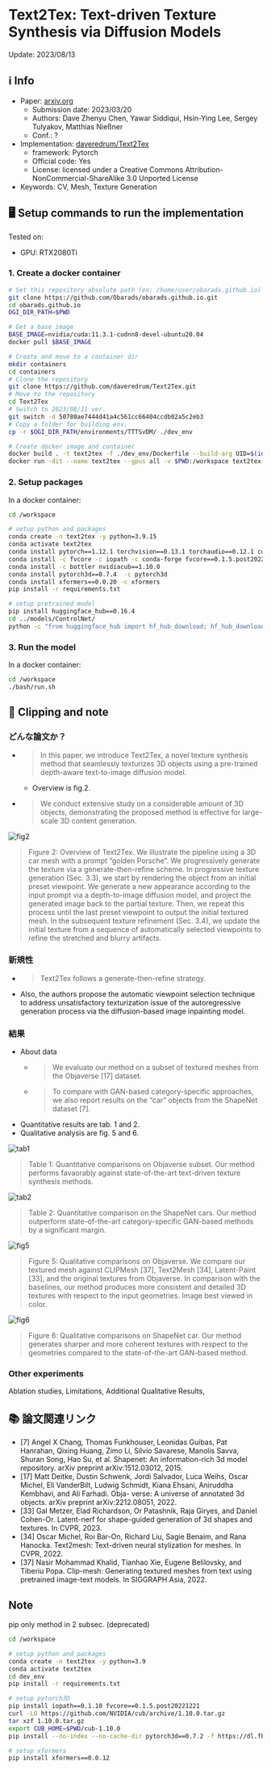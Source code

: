 # Text2Tex: Text-driven Texture Synthesis via Diffusion Models

Update: 2023/08/13

## ℹ️ Info
- Paper: [arxiv.org](https://arxiv.org/abs/2303.11396)
  - Submission date: 2023/03/20
  - Authors: Dave Zhenyu Chen, Yawar Siddiqui, Hsin-Ying Lee, Sergey Tulyakov, Matthias Nießner
  - Conf.: ?
- Implementation: [daveredrum/Text2Tex](https://github.com/daveredrum/Text2Tex)
  - framework: Pytorch
  - Official code: Yes
  - License: licensed under a Creative Commons Attribution-NonCommercial-ShareAlike 3.0 Unported License
- Keywords: CV, Mesh, Texture Generation

## 🖥️ Setup commands to run the implementation
Tested on:
- GPU: RTX2080Ti

### 1. Create a docker container
```bash
# Set this repository absolute path (ex: /home/user/obarads.github.io)
git clone https://github.com/Obarads/obarads.github.io.git
cd obarads.github.io
OGI_DIR_PATH=$PWD

# Get a base image
BASE_IMAGE=nvidia/cuda:11.3.1-cudnn8-devel-ubuntu20.04
docker pull $BASE_IMAGE

# Create and move to a container dir
mkdir containers
cd containers
# Clone the repository
git clone https://github.com/daveredrum/Text2Tex.git
# Move to the repository
cd Text2Tex
# Switch to 2023/08/11 ver.
git switch -d 50780ae7444d41a4c561cc66404ccdb02a5c2eb3
# Copy a folder for building env.
cp -r $OGI_DIR_PATH/environments/TTTSvDM/ ./dev_env

# Create docker image and container
docker build . -t text2tex -f ./dev_env/Dockerfile --build-arg UID=$(id -u) --build-arg GID=$(id -g) --build-arg BASE_IMAGE=$BASE_IMAGE
docker run -dit --name text2tex --gpus all -v $PWD:/workspace text2tex
```

### 2. Setup packages
In a docker container:
```bash
cd /workspace

# setup python and packages
conda create -n text2tex -y python=3.9.15
conda activate text2tex
conda install pytorch==1.12.1 torchvision==0.13.1 torchaudio==0.12.1 cudatoolkit=11.3 -c pytorch
conda install -c fvcore -c iopath -c conda-forge fvcore==0.1.5.post20221221 iopath==0.1.9
conda install -c bottler nvidiacub==1.10.0
conda install pytorch3d==0.7.4  -c pytorch3d
conda install xformers==0.0.20 -c xformers
pip install -r requirements.txt

# setup pretrained model
pip install huggingface_hub==0.16.4
cd ../models/ControlNet/
python -c "from huggingface_hub import hf_hub_download; hf_hub_download(repo_id='lllyasviel/ControlNet', filename='models/control_sd15_depth.pth', local_dir='./')"
```

### 3. Run the model
In a docker container:
```bash
cd /workspace
./bash/run.sh
```

## 📝 Clipping and note
### どんな論文か？
- > In this paper, we introduce Text2Tex, a novel texture synthesis method that seamlessly texturizes 3D objects using a pre-trained depth-aware text-to-image diffusion model.
  - Overview is fig.2.
- > We conduct extensive study on a considerable amount of 3D objects, demonstrating the proposed method is effective for large-scale 3D content generation.

![fig2](img/TTTSvDM/fig2.png)

> Figure 2:  Overview of Text2Tex. We illustrate the pipeline using a 3D car mesh with a prompt “golden Porsche”. We progressively generate the texture via a generate-then-refine scheme. In progressive texture generation (Sec. 3.3), we start by rendering the object from an initial preset viewpoint.  We generate a new appearance according to the input prompt via a depth-to-image diffusion model, and project the generated image back to the partial texture.  Then, we repeat this process until the last preset viewpoint to output the initial textured mesh. In the subsequent texture refinement (Sec. 3.4), we update the initial texture from a sequence of automatically selected viewpoints to refine the stretched and blurry artifacts.

### 新規性
- > Text2Tex follows a generate-then-refine strategy.
- Also, the authors propose the automatic viewpoint selection technique to address unsatisfactory texturization issue of the autoregressive generation process via the diffusion-based image inpainting model.

### 結果
- About data
  - > We evaluate our method on a subset of textured meshes from the Objaverse [17] dataset.
  - > To compare with GAN-based category-specific approaches, we also report results on the “car” objects from the ShapeNet dataset [7].
- Quantitative results are tab. 1 and 2.
- Qualitative analysis are fig. 5 and 6.

![tab1](img/TTTSvDM/tab1.png)
> Table  1: Quantitative  comparisons  on  Objaverse  subset. Our  method  performs  favaorably  against  state-of-the-art text-driven texture synthesis methods.

![tab2](img/TTTSvDM/tab2.png)
> Table  2:   Quantitative  comparison  on  the  ShapeNet  cars. Our  method  outperform  state-of-the-art  category-specific GAN-based methods by a significant margin.

![fig5](img/TTTSvDM/fig5.png)
> Figure 5:  Qualitative comparisons on Objaverse.  We compare our textured mesh against CLIPMesh [37], Text2Mesh [34], Latent-Paint [33], and the original textures from Objaverse.  In comparison with the baselines, our method produces more consistent and detailed 3D textures with respect to the input geometries. Image best viewed in color.

![fig6](img/TTTSvDM/fig6.png)
> Figure 6:  Qualitative comparisons on ShapeNet car.   Our method generates sharper and more coherent textures with respect to the geometries compared to the state-of-the-art GAN-based method.


### Other experiments
Ablation studies, Limitations, Additional Qualitative Results, 

## 📚 論文関連リンク
- [7] Angel  X  Chang,  Thomas  Funkhouser,  Leonidas  Guibas, Pat  Hanrahan,  Qixing  Huang,  Zimo  Li,  Silvio  Savarese, Manolis  Savva,  Shuran  Song,  Hao  Su,  et  al. Shapenet: An  information-rich  3d  model  repository. arXiv  preprint arXiv:1512.03012, 2015.
- [17] Matt Deitke, Dustin Schwenk, Jordi Salvador, Luca Weihs, Oscar  Michel,   Eli  VanderBilt,   Ludwig  Schmidt,   Kiana Ehsani,   Aniruddha  Kembhavi,   and  Ali  Farhadi. Obja- verse:  A universe of annotated 3d objects. arXiv preprint arXiv:2212.08051, 2022.
- [33] Gal Metzer, Elad Richardson, Or Patashnik, Raja Giryes, and Daniel Cohen-Or. Latent-nerf for shape-guided generation of 3d shapes and textures. In CVPR, 2023.
- [34] Oscar Michel, Roi Bar-On, Richard Liu, Sagie Benaim, and Rana Hanocka.   Text2mesh:  Text-driven neural stylization for meshes. In CVPR, 2022.
- [37] Nasir Mohammad Khalid, Tianhao Xie, Eugene Belilovsky, and Tiberiu Popa.   Clip-mesh:  Generating textured meshes from text using pretrained image-text models. In SIGGRAPH Asia, 2022.

## Note
pip only method in 2 subsec. (deprecated) 
```bash
cd /workspace

# setup python and packages
conda create -n text2tex -y python=3.9
conda activate text2tex
cd dev_env
pip install -r requirements.txt

# setup pytorch3D
pip install iopath==0.1.10 fvcore==0.1.5.post20221221
curl -LO https://github.com/NVIDIA/cub/archive/1.10.0.tar.gz
tar xzf 1.10.0.tar.gz
export CUB_HOME=$PWD/cub-1.10.0
pip install --no-index --no-cache-dir pytorch3d==0.7.2 -f https://dl.fbaipublicfiles.com/pytorch3d/packaging/wheels/py39_cu113_pyt1121/download.html

# setup xformers
pip install xformers==0.0.12
```

